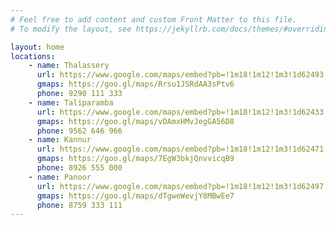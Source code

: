 ```yaml
---
# Feel free to add content and custom Front Matter to this file.
# To modify the layout, see https://jekyllrb.com/docs/themes/#overriding-theme-defaults

layout: home
locations:
    - name: Thalassery
      url: https://www.google.com/maps/embed?pb=!1m18!1m12!1m3!1d62493.90409869421!2d75.44316311086209!3d11.774272861441101!2m3!1f0!2f0!3f0!3m2!1i1024!2i768!4f13.1!3m3!1m2!1s0x3ba4264e6849acf1%3A0x7c65646c8e8843da!2sKulfi%20Ice%20Creams%20%26%20Pastries!5e0!3m2!1sen!2sin!4v1597426168966!5m2!1sen!2sin
      gmaps: https://goo.gl/maps/Rrsu1JSRdAA3sPtv6
      phone: 9290 111 333
    - name: Taliparamba
      url: https://www.google.com/maps/embed?pb=!1m18!1m12!1m3!1d62433.73907389559!2d75.32472657910158!3d12.036037600000006!2m3!1f0!2f0!3f0!3m2!1i1024!2i768!4f13.1!3m3!1m2!1s0x3ba43ff21416587d%3A0x37bae3094edef340!2sKulfi!5e0!3m2!1sen!2sin!4v1597427432502!5m2!1sen!2sin
      gmaps: https://goo.gl/maps/vDAmxHMvJegGA56D8
      phone: 9562 646 966
    - name: Kannur
      url: https://www.google.com/maps/embed?pb=!1m18!1m12!1m3!1d62471.078490025015!2d75.34289917910155!3d11.874251600000003!2m3!1f0!2f0!3f0!3m2!1i1024!2i768!4f13.1!3m3!1m2!1s0x3ba43d2dc350b807%3A0xbd0f11d11bff95c2!2sKulfi%20-%20The%20Taste%20Of%20Happiness!5e0!3m2!1sen!2sin!4v1597427487167!5m2!1sen!2sin
      gmaps: https://goo.gl/maps/7EgW3bkjQnvvicqB9
      phone: 8926 555 000
    - name: Panoor
      url: https://www.google.com/maps/embed?pb=!1m18!1m12!1m3!1d62497.34230847855!2d75.54117407910157!3d11.759140500000006!2m3!1f0!2f0!3f0!3m2!1i1024!2i768!4f13.1!3m3!1m2!1s0x3ba429762f1c1e1f%3A0xce0f4b8c2bf10555!2sKulfi%20Ice%20creams%20%26%20pastries!5e0!3m2!1sen!2sin!4v1597427531329!5m2!1sen!2sin
      gmaps: https://goo.gl/maps/dTgweWevjY8MBwEe7
      phone: 8759 333 111
---
```

